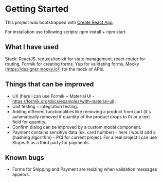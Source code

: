 # Getting Started

This project was bootstrapped with [Create React App](https://github.com/facebook/create-react-app).

For installation use following scripts: npm install + npm start.

## What I have used

Stack: ReactJS, reduxjs/toolkit for state management, react-router for routing, Formik for creating forms, Yup for validating forms, Mocky (https://designer.mocky.io/) for the mock of APIs.

## Things that can be improved

- UX (here I can use Formik + Material UI - https://formik.org/docs/examples/with-material-ui).
- Unit testing + integration testing.
- Adding different functionalities like removing a product from cart (it's automatically removed if quantity of the product drops to 0) or a text field for quantity.
- Confirm dialog can be improved by a custom modal component.
- Payment contains sensitive data (ex. card number) - here I would add a {hashing algorithm} - PCI for current project. For a real project I can use StripeJS as a third party for payments.

## Known bugs

- Forms for Shipping and Payment are resizing when validation messages appears.